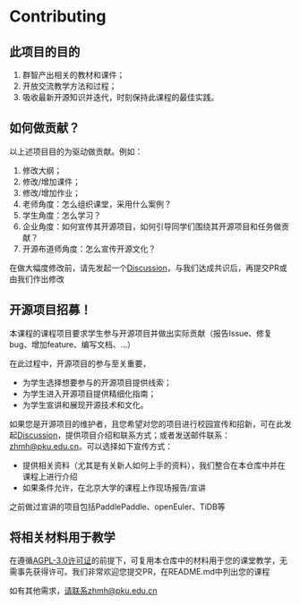 # Contributing

## 此项目的目的

1. 群智产出相关的教材和课件；
2. 开放交流教学方法和过程；
3. 吸收最新开源知识并迭代，时刻保持此课程的最佳实践。

## 如何做贡献？

以上述项目目的为驱动做贡献。例如：

1. 修改大纲；
2. 修改/增加课件；
3. 修改/增加作业；
4. 老师角度：怎么组织课堂，采用什么案例？
5. 学生角度：怎么学习？
6. 企业角度：如何宣传其开源项目，如何引导同学们围绕其开源项目和任务做贡献？
7. 开源布道师角度：怎么宣传开源文化？

在做大幅度修改前，请先发起一个[Discussion](https://github.com/osslab-pku/OSSDevelopment/discussions)，与我们达成共识后，再提交PR或由我们作出修改

## 开源项目招募！

本课程的课程项目要求学生参与开源项目并做出实际贡献（报告Issue、修复bug、增加feature、编写文档、...）

在此过程中，开源项目的参与至关重要，

* 为学生选择想要参与的开源项目提供线索；
* 为学生进入开源项目提供精细化指南；
* 为学生宣讲和展现开源技术和文化。

如果您是开源项目的维护者，且您希望对您的项目进行校园宣传和招新，可在此发起[Discussion](https://github.com/osslab-pku/OSSDevelopment/discussions)，提供项目介绍和联系方式；或者发送邮件联系：zhmh@pku.edu.cn。可以选择如下宣传方式：

* 提供相关资料（尤其是有关新人如何上手的资料），我们整合在本仓库中并在课程上进行介绍
* 如果条件允许，在北京大学的课程上作现场报告/宣讲

之前做过宣讲的项目包括PaddlePaddle、openEuler、TiDB等

## 将相关材料用于教学

在遵循[AGPL-3.0许可证](LICENSE)的前提下，可复用本仓库中的材料用于您的课堂教学，无需事先获得许可。我们非常欢迎您提交PR，在README.md中列出您的课程

如有其他需求，请联系zhmh@pku.edu.cn
